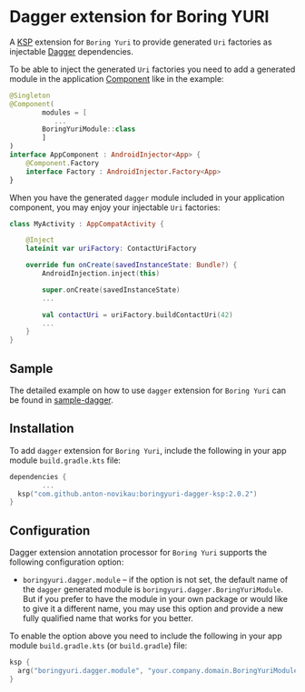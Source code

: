# Dagger extension for Boring YURI

A [KSP][3] extension for `Boring Yuri` to provide generated `Uri` factories as injectable
[Dagger][1] dependencies.

To be able to inject the generated `Uri` factories you need to add a generated module in the
application [Component][2] like in the example:

```kotlin
@Singleton
@Component(
        modules = [
           ...
        BoringYuriModule::class
        ]
)
interface AppComponent : AndroidInjector<App> {
    @Component.Factory
    interface Factory : AndroidInjector.Factory<App>
}
```

When you have the generated `dagger` module included in your application component, you may enjoy
your injectable `Uri` factories:

```kotlin
class MyActivity : AppCompatActivity {

    @Inject
    lateinit var uriFactory: ContactUriFactory

    override fun onCreate(savedInstanceState: Bundle?) {
        AndroidInjection.inject(this)

        super.onCreate(savedInstanceState)
        ...

        val contactUri = uriFactory.buildContactUri(42)
        ...
    }
}
```

## Sample

The detailed example on how to use `dagger` extension for `Boring Yuri` can be found in
[sample-dagger](../dagger-sample).

## Installation

To add `dagger` extension for `Boring Yuri`, include the following in your app module
`build.gradle.kts` file:

```kotlin
dependencies {
        ...
  ksp("com.github.anton-novikau:boringyuri-dagger-ksp:2.0.2")
}
```

## Configuration
Dagger extension annotation processor for `Boring Yuri` supports the following configuration
option:

 * `boringyuri.dagger.module` – if the option is not set, the default name of the `dagger`
   generated module is `boringyuri.dagger.BoringYuriModule`. But if you prefer to have the module
   in your own package or would like to give it a different name, you may use this option and
   provide a new fully qualified name that works for you better.

To enable the option above you need to include the following in your app module
`build.gradle.kts` (or `build.gradle`) file:

```kotlin
ksp {
  arg("boringyuri.dagger.module", "your.company.domain.BoringYuriModule")
}
```

[1]: https://github.com/google/dagger/
[2]: https://github.com/google/dagger/blob/master/java/dagger/Component.java
[3]: https://kotlinlang.org/docs/ksp-overview.html
